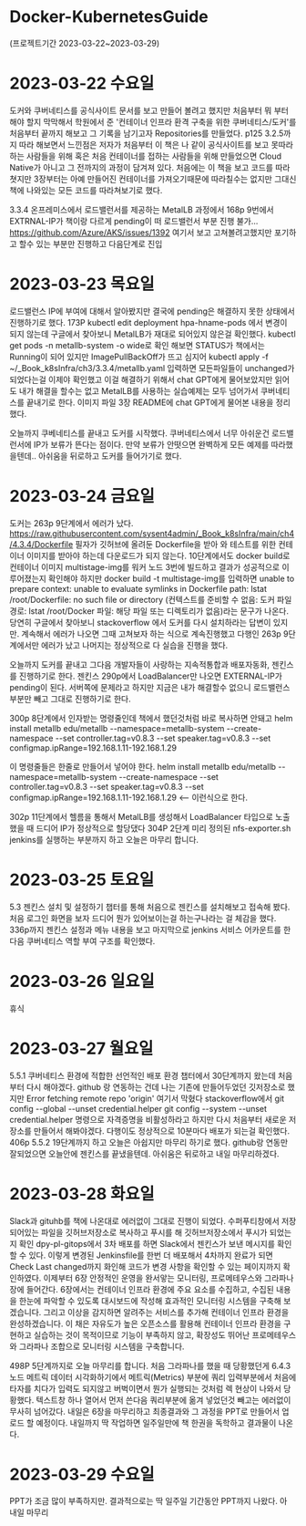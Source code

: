# Docker-KubernetesGuide
(프로젝트기간 2023-03-22~2023-03-29)

# 2023-03-22 수요일
도커와 쿠버네티스를 공식사이트 문서를 보고 만들어 볼려고 했지만 
처음부터 뭐 부터 해야 할지 막막해서 학원에서 준 '컨테이너 인프라 환격 구축을 위한 쿠버네티스/도커'를
처음부터 끝까지 해보고 그 기록을 남기고자 Repositories를 만들었다.
p125 3.2.5까지 따라 해보면서 느낀점은 저자가 처음부터 이 책은 나 같이 공식사이트를 보고 못따라하는 사람들을 위해
혹은 처음 컨테이너를 접하는 사람들을 위해 만들었으면 Cloud Native가 아니고 그 전까지의 과정이 담겨져 있다.
처음에는 이 책을 보고 코드를 따라 쳣지만 3장부터는 아예 만들어진 컨테이너를 가져오기때문에 따라칠수는 없지만 
그대신 책에 나와있는 모든 코드를 따라쳐보기로 했다.

3.3.4 온프레미스에서 로드밸런서를 제공하는 MetalLB 과정에서 168p 9번에서 EXTRNAL-IP가 책이랑 다르게
pending이 떠 로드밸런서 부분 진행 불가...
https://github.com/Azure/AKS/issues/1392 여기서 보고 고쳐볼려고했지만 포기하고 
할수 있는 부분만 진행하고 다음단계로 진입

# 2023-03-23 목요일
로드밸런스 IP에 부여에 대해서 알아봤지만 결국에 pending은 해결하지 못한 상태에서 진행하기로 했다.
173P kubectl edit deployment hpa-hname-pods 에서 변경이 되지 않는데 구글에서 찾아보니 
MetalLB가 재대로 되어있지 않은걸 확인했다.
kubectl get pods -n metallb-system -o wide로 확인 해보면 STATUS가 책에서는 Running이 되어 있지만
ImagePullBackOff가 뜨고 심지어 
kubectl apply -f ~/_Book_k8sInfra/ch3/3.3.4/metallb.yaml 입력하면
모든파일들이 unchanged가 되었다는걸 이제야 확인했고 이걸 해결하기 위해서  chat GPT에게 물어보았지만
읽어도 내가 해결을 할수는 없고 MetalLB를 사용하는 실습예제는 모두 넘어가서 쿠버네티스를 끝내기로 한다.
이미지 파일 3장 README에 chat GPT에게 물어본 내용을 정리했다.

오늘까지 쿠베네티스를 끝내고 도커를 시작했다. 쿠버네티스에서 너무 아쉬운건 로드밸런서에 IP가 보류가 뜬다는 점이다.
만약 보류가 안떳으면 완벽하게 모든 예제를 따라했을텐데.. 아쉬움을 뒤로하고 도커를 들어가기로 했다.

# 2023-03-24 금요일
도커는 263p 9단계에서 에러가 났다. https://raw.githubusercontent.com/sysent4admin/_Book_k8sInfra/main/ch4/4.3.4/Dockerfile
필자가 깃허브에 올려둔 Dockerfile을 받아 와 테스트를 위한 컨테이너 이미지를 받아야 하는데
다운로드가 되지 않는다.
10단계에서도 docker build로 컨테이너 이미지 multistage-img를 워커 노드 3번에 빌드하고 결과가 성공적으로
이루어졌는지 확인해야 하지만
docker build -t multistage-img를 입력하면
unable to prepare context: unable to evaluate symlinks in Dockerfile path: lstat /root/Dockerfile: no such file or directory
(컨텍스트를 준비할 수 없음: 도커 파일 경로: lstat /root/Docker 파일: 해당 파일 또는 디렉토리가 없음)라는 문구가 나온다.
당연히 구글에서 찾아보니 stackoverflow 에서 도커를 다시 설치하라는 답변이 있지만. 계속해서 에러가 나오면 그때 고쳐보자
하는 식으로 계속진행했고 다행인 263p 9단계에서만 에러가 났고 나머지는 정상적으로 다 실습을 진행을 했다.

오늘까지 도커를 끝내고 그다음 개발자들이 사랑하는 지속적통합과 배포자동화, 젠킨스를 진행하기로 한다.
젠킨스 290p에서 LoadBalancer만 나오면 EXTERNAL-IP가 pending이 된다. 서버쪽에 문제라고 하지만 지금은 내가 해결할수 없으니 
로드밸런스부분만 빼고 그대로 진행하기로 한다.

300p 8단계에서 인자받는 명령줄인데 책에서 했던것처럼 바로 복사하면 안돼고 
helm install metallb edu/metallb
--namespace=metallb-system
--create-namespace
--set controller.tag=v0.8.3
--set speaker.tag=v0.8.3
--set configmap.ipRange=192.168.1.11-192.168.1.29

이 명령줄들은 한줄로 만들어서 넣어야 한다.
helm install metallb edu/metallb --namespace=metallb-system --create-namespace --set controller.tag=v0.8.3 --set speaker.tag=v0.8.3 --set configmap.ipRange=192.168.1.11-192.168.1.29 <-- 이런식으로 한다.

302p 11단계에서 헬름을 통해서 MetalLB를 생성해서 LoadBalancer 타입으로 노출했을 때 드디어 IP가 정상적으로 할당댔다
304P 2단계 미리 정의된 nfs-exporter.sh jenkins를 실행하는 부분까지 하고 오늘은 마무리 합니다.

# 2023-03-25 토요일
5.3 젠킨스 설치 및 설정하기 챕터를 통해 처음으로 젠킨스를 설치해보고 접속해 봤다.
처음 로그인 화면을 보자 드디어 뭔가 있어보이는걸 하는구나라는 걸 체감을 했다.
336p까지 젠킨스 설정과 메뉴 내용을 보고 마지막으로 jenkins 서비스 어카운트를 한다음 쿠버네티스 역할 부여 구조를 확인했다.

# 2023-03-26 일요일
휴식

# 2023-03-27 월요일
5.5.1 쿠버네티스 환경에 적합한 선언적인 배포 환경 챕터에서 30단계까지 왔는데 처음부터 다시 해야겠다.
github 랑 연동하는 건데 나는 기존에 만들어두었던 깃저장소로 했지만 Error fetching remote repo 'origin' 여기서 막혔다
stackoverflow에서 
git config --global --unset credential.helper
git config --system --unset credential.helper
명령으로 자격증명을 비활성하라고 하지만 다시 처음부터 새로운 저장소를 만들어서 해봐야겠다.
다행이도 정상적으로 10분마다 배포가 되는걸 확인했다.
406p 5.5.2 19단계까지 하고 오늘은 아쉽지만 마무리 하기로 했다. github랑 연동만 잘되었으면 오늘안에 젠킨스를 끝냈을텐데.
아쉬움은 뒤로하고 내일 마무리하겠다.

# 2023-03-28 화요일
Slack과 gituhb를 책에 나온대로 에러없이 그대로 진행이 되었다. 수퍼푸티창에서 저장되어있는 파일을 깃허브저장소로 복사하고
푸시를 해 깃허브저장소에서 푸시가 되었는지 확인
dpy-pl-gitops에서 3차 배포를 하면 Slack에서 젠킨스가 보낸 메시지를 확인할 수 있다.
이렇게 변경된 Jenkinsfile를 한번 더 배포해서 4차까지 완료가 되면 Check Last changed까지 화인해 코드가 변경 사항을 확인할 수 있는 페이지까지
확인하였다. 이제부터 6장 안정적인 운영을 완서앟는 모니터링, 프로메테우스와 그라파나 장에 들어간다.
6장에서는 컨테이너 인프라 환경에 주요 요소를 수집하고, 수집된 내용을 한눈에 파악할 수 있도록 대시보드에 작성해 효과적인 모니터링 시스템을
구축해 보겠습니다. 그리고 이상을 감지하면 알려주는 서비스를 추가해 컨테이너 인프라 환경을 완성하겠습니다.
이 채은 자유도가 높은 오픈소스를 활용해 컨테이너 인프라 환경을 구현하고 실습하는 것이 목적이므로 기능이 부족하지 않고, 확장성도 뛰어난 
프로메테우스와 그라파나 조합으로 모니터링 시스템을 구축합니다.

498P 5단계까지로 오늘 마무리를 합니다.
처음 그라파나를 했을 때 당황했던게 6.4.3 노드 메트릭 데이터 시각화하기에서
메트릭(Metrics) 부분에 쿼리 입력부분에서 처음에 타자를 치다가 입력도 되지않고 버벅이면서 뭔가 실행되는 것처럼 렉 현상이 나와서
당황했다. 텍스트창 하나 열어서 먼저 쓴다음 쿼리부분에 옮겨 넣었던것 빼고는 에러없이 무사히 넘어갔다. 
내일은 6장을 마무리하고 최종결과와 그 과정을 PPT로 만들어서 업로드 할 예정이다.
내일까지 딱 작업하면 일주일만에 책 한권을 독학하고 결과물이 나온다.

# 2023-03-29 수요일
PPT가 조금 많이 부족하지만. 결과적으로는 딱 일주일 기간동안 PPT까지 나왔다. 
아 내일 마무리